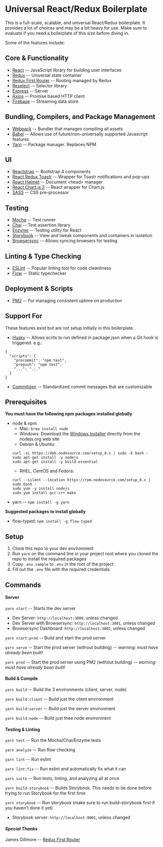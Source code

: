# Universal React/Redux Boilerplate

This is a full-scale, scalable, and universal React/Redux boilerplate. It provides a lot of choices and may be a bit heavy for use. Make sure to evaluate if you need a boilerplate of this size before diving in.

Some of the features include:

Core & Functionality
--------------------
* [React](https://github.com/facebook/react) -- JavaScript library for building user interfaces
* [Redux](https://github.com/reactjs/redux) -- Universal state container
* [Redux First Router](https://github.com/faceyspacey/redux-first-router) -- Routing managed by Redux
* [Reselect](https://github.com/reactjs/reselect) -- Selector library
* [Express](https://github.com/expressjs/express) -- Server
* [Axios](https://github.com/mzabriskie/axios) -- Promise based HTTP client
* [Firebase](https://github.com/firebase/firebase-js-sdk) -- Streaming data store

Bundling, Compilers, and Package Management
------------------------
* [Webpack](https://github.com/webpack/webpack) -- Bundler that manages compiling all assets
* [Babel](https://github.com/babel/babel) -- Allows use of future/non-universally supported Javascript features
* [Yarn](https://github.com/yarnpkg/yarn) -- Package manager. Replaces NPM

UI
--
* [Reactstrap](https://github.com/reactstrap/reactstrap) -- Bootstrap 4 components
* [React Redux Toastr](https://github.com/diegoddox/react-redux-toastr) -- Wrapper for Toastr notifications and pop-ups
* [React Helmet](https://github.com/nfl/react-helmet) -- Document \<head> manager
* [React Chart.js 2](https://github.com/jerairrest/react-chartjs-2) -- React wrapper for Chart.js
* [SASS](https://github.com/sass/sass) -- CSS pre-processor

Testing
-------
* [Mocha](https://github.com/mochajs/mocha) -- Test runner
* [Chai](https://github.com/chaijs/chai) -- Test assertion library
* [Enzyme](https://github.com/airbnb/enzyme) -- Testing utility for React
* [Storybook](https://github.com/storybooks/storybook) -- View and tweak components and containers in isolation
* [Browsersync](https://github.com/BrowserSync/browser-sync) -- Allows syncing browsers for testing

Linting & Type Checking
-----------------------
* [ESLint](https://github.com/eslint/eslint) -- Popular linting tool for code cleanliness
* [Flow](https://github.com/facebook/flow) -- Static typechecker

Deployment & Scripts
--------------------
* [PM2](https://github.com/Unitech/pm2) -- For managing consistent uptime on production

Support For
-----------
These features exist but are not setup initially in this boilerplate.

* [Husky](https://github.com/typicode/husky) -- Allows scrits to run defined in package.json when a Git hook is triggered. e.g.:

```$javascript
{
  "scripts": {
    "precommit": "npm test",
    "prepush": "npm test",
    "...": "..."
  }
}
```

* [Commitizen](https://github.com/commitizen/cz-cli) -- Standardized commit messages that are customizable

Prerequisites
-------------
**You must have the following npm packages installed globally**
* node & npm
  * Mac: ```brew install node```
  * Windows: Download the [Windows Installer](http://nodejs.org/#download) directly from the nodejs.org web site
  * Debian & Ubuntu: 
  ```
  curl -sL https://deb.nodesource.com/setup_8.x | sudo -E bash -
  sudo apt-get install -y nodejs
  sudo apt-get install -y build-essential
  ```
  * RHEL, CentOS and Fedora:
  ```
  curl --silent --location https://rpm.nodesource.com/setup_8.x | sudo bash -
  sudo yum -y install nodejs
  sudo yum install gcc-c++ make
  ```
* yarn -- ```npm install -g yarn```

**Suggested packages to install globally**
* flow-typed: ```npm install -g flow-typed```

Setup
-----
1. Clone this repo to your dev environment
2. Run ```yarn``` on the command line in your project root where you cloned the repo to install the required packages
3. Copy ```.env.sample``` to ```.env``` in the root of the project
4. Fill out the ```.env``` file with the required credentials

Commands
--------
#### Server
```yarn start``` -- Starts the dev server 
  * Dev Server: ```http://localhost:3000```, unless changed
  * Dev Server with Browsersync: ```http://localhost:3001```, unless changed
  * Browsersync Dashboard: ```http://localhost:3002```, unless changed

```yarn start:prod``` -- Build and start the prod server

```yarn serve``` -- Start the prod server (without building) -- *warning: must have already been built!*

```yarn prod``` -- Start the prod server using PM2 (without building) -- *warning: must have already been built!*

#### Build & Compile
```yarn build``` -- Build the 3 environments (client, server, node)

```yarn build:client``` -- Build just the client environment

```yarn build:server``` -- Build just the server environment

```yarn build:node``` -- Build just thee node environment

#### Testing & Linting
```yarn test``` -- Run the Mocha/Chai/Enzyme tests

```yarn analyze``` -- Run flow checking

```yarn lint``` -- Run eslint

```yarn lint:fix``` -- Run eslint and automatically fix what it can

```yarn suite``` -- Run tests, linting, and analyzing all at once

```yarn build-storybook``` -- Builds Storybook. This needs to be done before trying to run Storybook for the first time

```yarn storybook``` -- Run storybook (make sure to run build-storybook first if you haven't done it yet)
  * Storybook server: ```http://localhost:9001```, unless changed

#### *Special Thanks*

James Gillmore -- [Redux First Router](https://github.com/faceyspacey/redux-first-router)
